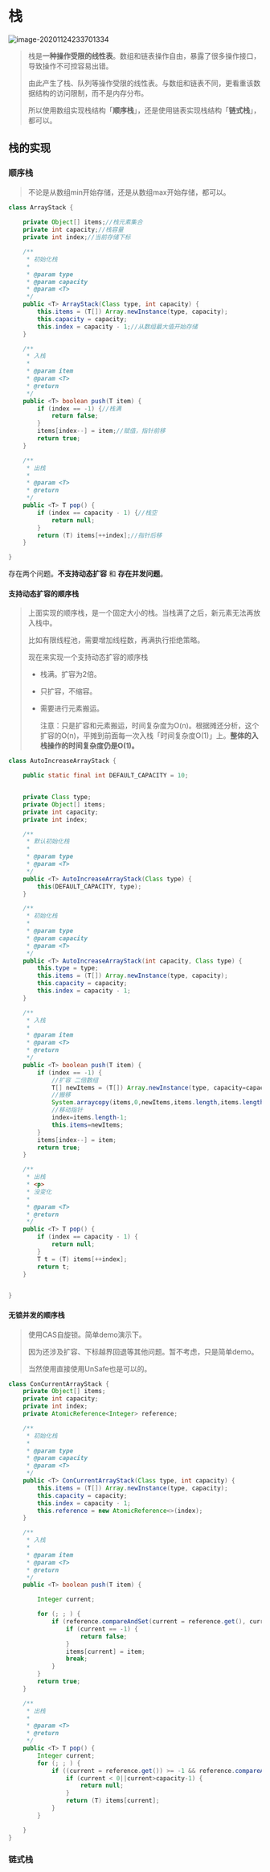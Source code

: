 # 栈

![image-20201124233701334](https://gitee.com/wangigor/typora-images/raw/master/数据结构与算法-栈.png)

> 栈是**一种操作受限的线性表**。数组和链表操作自由，暴露了很多操作接口，导致操作不可控容易出错。
>
> 由此产生了栈、队列等操作受限的线性表。与数组和链表不同，更看重该数据结构的访问限制，而不是内存分布。
>
> 所以使用数组实现栈结构「**顺序栈**」，还是使用链表实现栈结构「**链式栈**」，都可以。

## 栈的实现

### 顺序栈

> 不论是从数组min开始存储，还是从数组max开始存储，都可以。

```java
class ArrayStack {
		
    private Object[] items;//栈元素集合
    private int capacity;//栈容量
    private int index;//当前存储下标

    /**
     * 初始化栈
     *
     * @param type
     * @param capacity
     * @param <T>
     */
    public <T> ArrayStack(Class type, int capacity) {
        this.items = (T[]) Array.newInstance(type, capacity);
        this.capacity = capacity;
        this.index = capacity - 1;//从数组最大值开始存储
    }

    /**
     * 入栈
     *
     * @param item
     * @param <T>
     * @return
     */
    public <T> boolean push(T item) {
        if (index == -1) {//栈满
            return false;
        }
        items[index--] = item;//赋值，指针前移
        return true;
    }

    /**
     * 出栈
     *
     * @param <T>
     * @return
     */
    public <T> T pop() {
        if (index == capacity - 1) {//栈空
            return null;
        }
        return (T) items[++index];//指针后移
    }

}
```

存在两个问题。**不支持动态扩容** 和 **存在并发问题**。

#### 支持动态扩容的顺序栈

> 上面实现的顺序栈，是一个固定大小的栈。当栈满了之后，新元素无法再放入栈中。
>
> 比如有限线程池，需要增加线程数，再满执行拒绝策略。
>
> 现在来实现一个支持动态扩容的顺序栈
>
> - 栈满。扩容为2倍。
>
> - 只扩容，不缩容。
>
> - 需要进行元素搬运。
>
>   注意：只是扩容和元素搬运，时间复杂度为O(n)。根据摊还分析，这个扩容的O(n)，平摊到前面每一次入栈「时间复杂度O(1)」上。**整体的入栈操作的时间复杂度仍是O(1)。**

```java
class AutoIncreaseArrayStack {

    public static final int DEFAULT_CAPACITY = 10;


    private Class type;
    private Object[] items;
    private int capacity;
    private int index;

    /**
     * 默认初始化栈
     *
     * @param type
     * @param <T>
     */
    public <T> AutoIncreaseArrayStack(Class type) {
        this(DEFAULT_CAPACITY, type);
    }

    /**
     * 初始化栈
     *
     * @param type
     * @param capacity
     * @param <T>
     */
    public <T> AutoIncreaseArrayStack(int capacity, Class type) {
        this.type = type;
        this.items = (T[]) Array.newInstance(type, capacity);
        this.capacity = capacity;
        this.index = capacity - 1;
    }

    /**
     * 入栈
     *
     * @param item
     * @param <T>
     * @return
     */
    public <T> boolean push(T item) {
        if (index == -1) {
            //扩容 二倍数组
            T[] newItems = (T[]) Array.newInstance(type, capacity=capacity<<1);
          	//搬移
            System.arraycopy(items,0,newItems,items.length,items.length);
          	//移动指针
            index=items.length-1;
            this.items=newItems;
        }
        items[index--] = item;
        return true;
    }

    /**
     * 出栈
     * <p>
     * 没变化
     *
     * @param <T>
     * @return
     */
    public <T> T pop() {
        if (index == capacity - 1) {
            return null;
        }
        T t = (T) items[++index];
        return t;
    }


}
```

#### 无锁并发的顺序栈

> 使用CAS自旋锁。简单demo演示下。
>
> 因为还涉及扩容、下标越界回退等其他问题。暂不考虑，只是简单demo。
>
> 当然使用直接使用UnSafe也是可以的。

```java
class ConCurrentArrayStack {
    private Object[] items;
    private int capacity;
    private int index;
    private AtomicReference<Integer> reference;

    /**
     * 初始化栈
     *
     * @param type
     * @param capacity
     * @param <T>
     */
    public <T> ConCurrentArrayStack(Class type, int capacity) {
        this.items = (T[]) Array.newInstance(type, capacity);
        this.capacity = capacity;
        this.index = capacity - 1;
        this.reference = new AtomicReference<>(index);
    }

    /**
     * 入栈
     *
     * @param item
     * @param <T>
     * @return
     */
    public <T> boolean push(T item) {

        Integer current;

        for (; ; ) {
            if (reference.compareAndSet(current = reference.get(), current - 1)) {
                if (current == -1) {
                    return false;
                }
                items[current] = item;
                break;
            }
        }
        return true;
    }

    /**
     * 出栈
     *
     * @param <T>
     * @return
     */
    public <T> T pop() {
        Integer current;
        for (; ; ) {
            if ((current = reference.get()) >= -1 && reference.compareAndSet(current, current + 1)) {
                if (current < 0||current>capacity-1) {
                    return null;
                }
                return (T) items[current];
            }
        }

    }
}
```

### 链式栈

